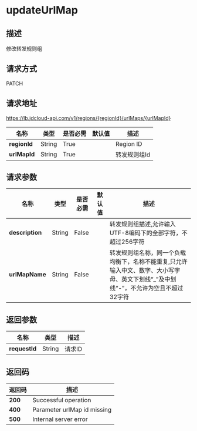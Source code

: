 # updateUrlMap


## 描述
修改转发规则组

## 请求方式
PATCH

## 请求地址
https://lb.jdcloud-api.com/v1/regions/{regionId}/urlMaps/{urlMapId}

|名称|类型|是否必需|默认值|描述|
|---|---|---|---|---|
|**regionId**|String|True| |Region ID|
|**urlMapId**|String|True| |转发规则组Id|

## 请求参数
|名称|类型|是否必需|默认值|描述|
|---|---|---|---|---|
|**description**|String|False| |转发规则组描述,允许输入UTF-8编码下的全部字符，不超过256字符|
|**urlMapName**|String|False| |转发规则组名称，同一个负载均衡下，名称不能重复,只允许输入中文、数字、大小写字母、英文下划线“_”及中划线“-”，不允许为空且不超过32字符|


## 返回参数
|名称|类型|描述|
|---|---|---|
|**requestId**|String|请求ID|


## 返回码
|返回码|描述|
|---|---|
|**200**|Successful operation|
|**400**|Parameter urlMap id missing|
|**500**|Internal server error|

